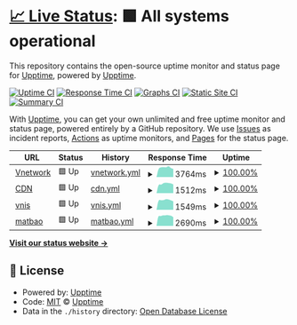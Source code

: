 # [📈 Live Status](https://demo.upptime.js.org): <!--live status--> **🟩 All systems operational**

This repository contains the open-source uptime monitor and status page for [Upptime](https://upptime.js.org), powered by [Upptime](https://github.com/upptime/upptime).

[![Uptime CI](https://github.com/nguyen-tv1/vnetwork-uptime/workflows/Uptime%20CI/badge.svg)](https://github.com/upptime/upptime/actions?query=workflow%3A%22Uptime+CI%22)
[![Response Time CI](https://github.com/nguyen-tv1/vnetwork-uptime/workflows/Response%20Time%20CI/badge.svg)](https://github.com/upptime/upptime/actions?query=workflow%3A%22Response+Time+CI%22)
[![Graphs CI](https://github.com/nguyen-tv1/vnetwork-uptime/workflows/Graphs%20CI/badge.svg)](https://github.com/upptime/upptime/actions?query=workflow%3A%22Graphs+CI%22)
[![Static Site CI](https://github.com/nguyen-tv1/vnetwork-uptime/workflows/Static%20Site%20CI/badge.svg)](https://github.com/upptime/upptime/actions?query=workflow%3A%22Static+Site+CI%22)
[![Summary CI](https://github.com/nguyen-tv1/vnetwork-uptime/workflows/Summary%20CI/badge.svg)](https://github.com/upptime/upptime/actions?query=workflow%3A%22Summary+CI%22)

With [Upptime](https://upptime.js.org), you can get your own unlimited and free uptime monitor and status page, powered entirely by a GitHub repository. We use [Issues](https://github.com/upptime/upptime/issues) as incident reports, [Actions](https://github.com/upptime/upptime/actions) as uptime monitors, and [Pages](https://demo.upptime.js.org) for the status page.

<!--start: status pages-->
<!-- This summary is generated by Upptime (https://github.com/upptime/upptime) -->
<!-- Do not edit this manually, your changes will be overwritten -->
<!-- prettier-ignore -->
| URL | Status | History | Response Time | Uptime |
| --- | ------ | ------- | ------------- | ------ |
| <img alt="" src="https://favicons.githubusercontent.com/vnetwork.vn" height="13"> [Vnetwork](https://vnetwork.vn) | 🟩 Up | [vnetwork.yml](https://github.com/nguyen-tv1/vnetwork-uptime/commits/HEAD/history/vnetwork.yml) | <details><summary><img alt="Response time graph" src="./graphs/vnetwork/response-time-week.png" height="20"> 3764ms</summary><br><a href="https://nguyen-tv1.github.io/vnetwork-uptime/history/vnetwork"><img alt="Response time 3419" src="https://img.shields.io/endpoint?url=https%3A%2F%2Fraw.githubusercontent.com%2Fnguyen-tv1%2Fvnetwork-uptime%2FHEAD%2Fapi%2Fvnetwork%2Fresponse-time.json"></a><br><a href="https://nguyen-tv1.github.io/vnetwork-uptime/history/vnetwork"><img alt="24-hour response time 3285" src="https://img.shields.io/endpoint?url=https%3A%2F%2Fraw.githubusercontent.com%2Fnguyen-tv1%2Fvnetwork-uptime%2FHEAD%2Fapi%2Fvnetwork%2Fresponse-time-day.json"></a><br><a href="https://nguyen-tv1.github.io/vnetwork-uptime/history/vnetwork"><img alt="7-day response time 3764" src="https://img.shields.io/endpoint?url=https%3A%2F%2Fraw.githubusercontent.com%2Fnguyen-tv1%2Fvnetwork-uptime%2FHEAD%2Fapi%2Fvnetwork%2Fresponse-time-week.json"></a><br><a href="https://nguyen-tv1.github.io/vnetwork-uptime/history/vnetwork"><img alt="30-day response time 3419" src="https://img.shields.io/endpoint?url=https%3A%2F%2Fraw.githubusercontent.com%2Fnguyen-tv1%2Fvnetwork-uptime%2FHEAD%2Fapi%2Fvnetwork%2Fresponse-time-month.json"></a><br><a href="https://nguyen-tv1.github.io/vnetwork-uptime/history/vnetwork"><img alt="1-year response time 3419" src="https://img.shields.io/endpoint?url=https%3A%2F%2Fraw.githubusercontent.com%2Fnguyen-tv1%2Fvnetwork-uptime%2FHEAD%2Fapi%2Fvnetwork%2Fresponse-time-year.json"></a></details> | <details><summary><a href="https://nguyen-tv1.github.io/vnetwork-uptime/history/vnetwork">100.00%</a></summary><a href="https://nguyen-tv1.github.io/vnetwork-uptime/history/vnetwork"><img alt="All-time uptime 100.00%" src="https://img.shields.io/endpoint?url=https%3A%2F%2Fraw.githubusercontent.com%2Fnguyen-tv1%2Fvnetwork-uptime%2FHEAD%2Fapi%2Fvnetwork%2Fuptime.json"></a><br><a href="https://nguyen-tv1.github.io/vnetwork-uptime/history/vnetwork"><img alt="24-hour uptime 100.00%" src="https://img.shields.io/endpoint?url=https%3A%2F%2Fraw.githubusercontent.com%2Fnguyen-tv1%2Fvnetwork-uptime%2FHEAD%2Fapi%2Fvnetwork%2Fuptime-day.json"></a><br><a href="https://nguyen-tv1.github.io/vnetwork-uptime/history/vnetwork"><img alt="7-day uptime 100.00%" src="https://img.shields.io/endpoint?url=https%3A%2F%2Fraw.githubusercontent.com%2Fnguyen-tv1%2Fvnetwork-uptime%2FHEAD%2Fapi%2Fvnetwork%2Fuptime-week.json"></a><br><a href="https://nguyen-tv1.github.io/vnetwork-uptime/history/vnetwork"><img alt="30-day uptime 100.00%" src="https://img.shields.io/endpoint?url=https%3A%2F%2Fraw.githubusercontent.com%2Fnguyen-tv1%2Fvnetwork-uptime%2FHEAD%2Fapi%2Fvnetwork%2Fuptime-month.json"></a><br><a href="https://nguyen-tv1.github.io/vnetwork-uptime/history/vnetwork"><img alt="1-year uptime 100.00%" src="https://img.shields.io/endpoint?url=https%3A%2F%2Fraw.githubusercontent.com%2Fnguyen-tv1%2Fvnetwork-uptime%2FHEAD%2Fapi%2Fvnetwork%2Fuptime-year.json"></a></details>
| <img alt="" src="https://favicons.githubusercontent.com/vncdn.vn" height="13"> [CDN](https://vncdn.vn/) | 🟩 Up | [cdn.yml](https://github.com/nguyen-tv1/vnetwork-uptime/commits/HEAD/history/cdn.yml) | <details><summary><img alt="Response time graph" src="./graphs/cdn/response-time-week.png" height="20"> 1512ms</summary><br><a href="https://nguyen-tv1.github.io/vnetwork-uptime/history/cdn"><img alt="Response time 1377" src="https://img.shields.io/endpoint?url=https%3A%2F%2Fraw.githubusercontent.com%2Fnguyen-tv1%2Fvnetwork-uptime%2FHEAD%2Fapi%2Fcdn%2Fresponse-time.json"></a><br><a href="https://nguyen-tv1.github.io/vnetwork-uptime/history/cdn"><img alt="24-hour response time 1394" src="https://img.shields.io/endpoint?url=https%3A%2F%2Fraw.githubusercontent.com%2Fnguyen-tv1%2Fvnetwork-uptime%2FHEAD%2Fapi%2Fcdn%2Fresponse-time-day.json"></a><br><a href="https://nguyen-tv1.github.io/vnetwork-uptime/history/cdn"><img alt="7-day response time 1512" src="https://img.shields.io/endpoint?url=https%3A%2F%2Fraw.githubusercontent.com%2Fnguyen-tv1%2Fvnetwork-uptime%2FHEAD%2Fapi%2Fcdn%2Fresponse-time-week.json"></a><br><a href="https://nguyen-tv1.github.io/vnetwork-uptime/history/cdn"><img alt="30-day response time 1377" src="https://img.shields.io/endpoint?url=https%3A%2F%2Fraw.githubusercontent.com%2Fnguyen-tv1%2Fvnetwork-uptime%2FHEAD%2Fapi%2Fcdn%2Fresponse-time-month.json"></a><br><a href="https://nguyen-tv1.github.io/vnetwork-uptime/history/cdn"><img alt="1-year response time 1377" src="https://img.shields.io/endpoint?url=https%3A%2F%2Fraw.githubusercontent.com%2Fnguyen-tv1%2Fvnetwork-uptime%2FHEAD%2Fapi%2Fcdn%2Fresponse-time-year.json"></a></details> | <details><summary><a href="https://nguyen-tv1.github.io/vnetwork-uptime/history/cdn">100.00%</a></summary><a href="https://nguyen-tv1.github.io/vnetwork-uptime/history/cdn"><img alt="All-time uptime 100.00%" src="https://img.shields.io/endpoint?url=https%3A%2F%2Fraw.githubusercontent.com%2Fnguyen-tv1%2Fvnetwork-uptime%2FHEAD%2Fapi%2Fcdn%2Fuptime.json"></a><br><a href="https://nguyen-tv1.github.io/vnetwork-uptime/history/cdn"><img alt="24-hour uptime 100.00%" src="https://img.shields.io/endpoint?url=https%3A%2F%2Fraw.githubusercontent.com%2Fnguyen-tv1%2Fvnetwork-uptime%2FHEAD%2Fapi%2Fcdn%2Fuptime-day.json"></a><br><a href="https://nguyen-tv1.github.io/vnetwork-uptime/history/cdn"><img alt="7-day uptime 100.00%" src="https://img.shields.io/endpoint?url=https%3A%2F%2Fraw.githubusercontent.com%2Fnguyen-tv1%2Fvnetwork-uptime%2FHEAD%2Fapi%2Fcdn%2Fuptime-week.json"></a><br><a href="https://nguyen-tv1.github.io/vnetwork-uptime/history/cdn"><img alt="30-day uptime 100.00%" src="https://img.shields.io/endpoint?url=https%3A%2F%2Fraw.githubusercontent.com%2Fnguyen-tv1%2Fvnetwork-uptime%2FHEAD%2Fapi%2Fcdn%2Fuptime-month.json"></a><br><a href="https://nguyen-tv1.github.io/vnetwork-uptime/history/cdn"><img alt="1-year uptime 100.00%" src="https://img.shields.io/endpoint?url=https%3A%2F%2Fraw.githubusercontent.com%2Fnguyen-tv1%2Fvnetwork-uptime%2FHEAD%2Fapi%2Fcdn%2Fuptime-year.json"></a></details>
| <img alt="" src="https://favicons.githubusercontent.com/vnis.vn" height="13"> [vnis](https://vnis.vn/) | 🟩 Up | [vnis.yml](https://github.com/nguyen-tv1/vnetwork-uptime/commits/HEAD/history/vnis.yml) | <details><summary><img alt="Response time graph" src="./graphs/vnis/response-time-week.png" height="20"> 1549ms</summary><br><a href="https://nguyen-tv1.github.io/vnetwork-uptime/history/vnis"><img alt="Response time 1460" src="https://img.shields.io/endpoint?url=https%3A%2F%2Fraw.githubusercontent.com%2Fnguyen-tv1%2Fvnetwork-uptime%2FHEAD%2Fapi%2Fvnis%2Fresponse-time.json"></a><br><a href="https://nguyen-tv1.github.io/vnetwork-uptime/history/vnis"><img alt="24-hour response time 1356" src="https://img.shields.io/endpoint?url=https%3A%2F%2Fraw.githubusercontent.com%2Fnguyen-tv1%2Fvnetwork-uptime%2FHEAD%2Fapi%2Fvnis%2Fresponse-time-day.json"></a><br><a href="https://nguyen-tv1.github.io/vnetwork-uptime/history/vnis"><img alt="7-day response time 1549" src="https://img.shields.io/endpoint?url=https%3A%2F%2Fraw.githubusercontent.com%2Fnguyen-tv1%2Fvnetwork-uptime%2FHEAD%2Fapi%2Fvnis%2Fresponse-time-week.json"></a><br><a href="https://nguyen-tv1.github.io/vnetwork-uptime/history/vnis"><img alt="30-day response time 1460" src="https://img.shields.io/endpoint?url=https%3A%2F%2Fraw.githubusercontent.com%2Fnguyen-tv1%2Fvnetwork-uptime%2FHEAD%2Fapi%2Fvnis%2Fresponse-time-month.json"></a><br><a href="https://nguyen-tv1.github.io/vnetwork-uptime/history/vnis"><img alt="1-year response time 1460" src="https://img.shields.io/endpoint?url=https%3A%2F%2Fraw.githubusercontent.com%2Fnguyen-tv1%2Fvnetwork-uptime%2FHEAD%2Fapi%2Fvnis%2Fresponse-time-year.json"></a></details> | <details><summary><a href="https://nguyen-tv1.github.io/vnetwork-uptime/history/vnis">100.00%</a></summary><a href="https://nguyen-tv1.github.io/vnetwork-uptime/history/vnis"><img alt="All-time uptime 100.00%" src="https://img.shields.io/endpoint?url=https%3A%2F%2Fraw.githubusercontent.com%2Fnguyen-tv1%2Fvnetwork-uptime%2FHEAD%2Fapi%2Fvnis%2Fuptime.json"></a><br><a href="https://nguyen-tv1.github.io/vnetwork-uptime/history/vnis"><img alt="24-hour uptime 100.00%" src="https://img.shields.io/endpoint?url=https%3A%2F%2Fraw.githubusercontent.com%2Fnguyen-tv1%2Fvnetwork-uptime%2FHEAD%2Fapi%2Fvnis%2Fuptime-day.json"></a><br><a href="https://nguyen-tv1.github.io/vnetwork-uptime/history/vnis"><img alt="7-day uptime 100.00%" src="https://img.shields.io/endpoint?url=https%3A%2F%2Fraw.githubusercontent.com%2Fnguyen-tv1%2Fvnetwork-uptime%2FHEAD%2Fapi%2Fvnis%2Fuptime-week.json"></a><br><a href="https://nguyen-tv1.github.io/vnetwork-uptime/history/vnis"><img alt="30-day uptime 100.00%" src="https://img.shields.io/endpoint?url=https%3A%2F%2Fraw.githubusercontent.com%2Fnguyen-tv1%2Fvnetwork-uptime%2FHEAD%2Fapi%2Fvnis%2Fuptime-month.json"></a><br><a href="https://nguyen-tv1.github.io/vnetwork-uptime/history/vnis"><img alt="1-year uptime 100.00%" src="https://img.shields.io/endpoint?url=https%3A%2F%2Fraw.githubusercontent.com%2Fnguyen-tv1%2Fvnetwork-uptime%2FHEAD%2Fapi%2Fvnis%2Fuptime-year.json"></a></details>
| <img alt="" src="https://favicons.githubusercontent.com/www.matbao.net" height="13"> [matbao](https://www.matbao.net/) | 🟩 Up | [matbao.yml](https://github.com/nguyen-tv1/vnetwork-uptime/commits/HEAD/history/matbao.yml) | <details><summary><img alt="Response time graph" src="./graphs/matbao/response-time-week.png" height="20"> 2690ms</summary><br><a href="https://nguyen-tv1.github.io/vnetwork-uptime/history/matbao"><img alt="Response time 2381" src="https://img.shields.io/endpoint?url=https%3A%2F%2Fraw.githubusercontent.com%2Fnguyen-tv1%2Fvnetwork-uptime%2FHEAD%2Fapi%2Fmatbao%2Fresponse-time.json"></a><br><a href="https://nguyen-tv1.github.io/vnetwork-uptime/history/matbao"><img alt="24-hour response time 2298" src="https://img.shields.io/endpoint?url=https%3A%2F%2Fraw.githubusercontent.com%2Fnguyen-tv1%2Fvnetwork-uptime%2FHEAD%2Fapi%2Fmatbao%2Fresponse-time-day.json"></a><br><a href="https://nguyen-tv1.github.io/vnetwork-uptime/history/matbao"><img alt="7-day response time 2690" src="https://img.shields.io/endpoint?url=https%3A%2F%2Fraw.githubusercontent.com%2Fnguyen-tv1%2Fvnetwork-uptime%2FHEAD%2Fapi%2Fmatbao%2Fresponse-time-week.json"></a><br><a href="https://nguyen-tv1.github.io/vnetwork-uptime/history/matbao"><img alt="30-day response time 2381" src="https://img.shields.io/endpoint?url=https%3A%2F%2Fraw.githubusercontent.com%2Fnguyen-tv1%2Fvnetwork-uptime%2FHEAD%2Fapi%2Fmatbao%2Fresponse-time-month.json"></a><br><a href="https://nguyen-tv1.github.io/vnetwork-uptime/history/matbao"><img alt="1-year response time 2381" src="https://img.shields.io/endpoint?url=https%3A%2F%2Fraw.githubusercontent.com%2Fnguyen-tv1%2Fvnetwork-uptime%2FHEAD%2Fapi%2Fmatbao%2Fresponse-time-year.json"></a></details> | <details><summary><a href="https://nguyen-tv1.github.io/vnetwork-uptime/history/matbao">100.00%</a></summary><a href="https://nguyen-tv1.github.io/vnetwork-uptime/history/matbao"><img alt="All-time uptime 94.57%" src="https://img.shields.io/endpoint?url=https%3A%2F%2Fraw.githubusercontent.com%2Fnguyen-tv1%2Fvnetwork-uptime%2FHEAD%2Fapi%2Fmatbao%2Fuptime.json"></a><br><a href="https://nguyen-tv1.github.io/vnetwork-uptime/history/matbao"><img alt="24-hour uptime 100.00%" src="https://img.shields.io/endpoint?url=https%3A%2F%2Fraw.githubusercontent.com%2Fnguyen-tv1%2Fvnetwork-uptime%2FHEAD%2Fapi%2Fmatbao%2Fuptime-day.json"></a><br><a href="https://nguyen-tv1.github.io/vnetwork-uptime/history/matbao"><img alt="7-day uptime 100.00%" src="https://img.shields.io/endpoint?url=https%3A%2F%2Fraw.githubusercontent.com%2Fnguyen-tv1%2Fvnetwork-uptime%2FHEAD%2Fapi%2Fmatbao%2Fuptime-week.json"></a><br><a href="https://nguyen-tv1.github.io/vnetwork-uptime/history/matbao"><img alt="30-day uptime 94.57%" src="https://img.shields.io/endpoint?url=https%3A%2F%2Fraw.githubusercontent.com%2Fnguyen-tv1%2Fvnetwork-uptime%2FHEAD%2Fapi%2Fmatbao%2Fuptime-month.json"></a><br><a href="https://nguyen-tv1.github.io/vnetwork-uptime/history/matbao"><img alt="1-year uptime 94.57%" src="https://img.shields.io/endpoint?url=https%3A%2F%2Fraw.githubusercontent.com%2Fnguyen-tv1%2Fvnetwork-uptime%2FHEAD%2Fapi%2Fmatbao%2Fuptime-year.json"></a></details>

<!--end: status pages-->

[**Visit our status website →**](https://demo.upptime.js.org)

## 📄 License

- Powered by: [Upptime](https://github.com/upptime/upptime)
- Code: [MIT](./LICENSE) © [Upptime](https://upptime.js.org)
- Data in the `./history` directory: [Open Database License](https://opendatacommons.org/licenses/odbl/1-0/)
